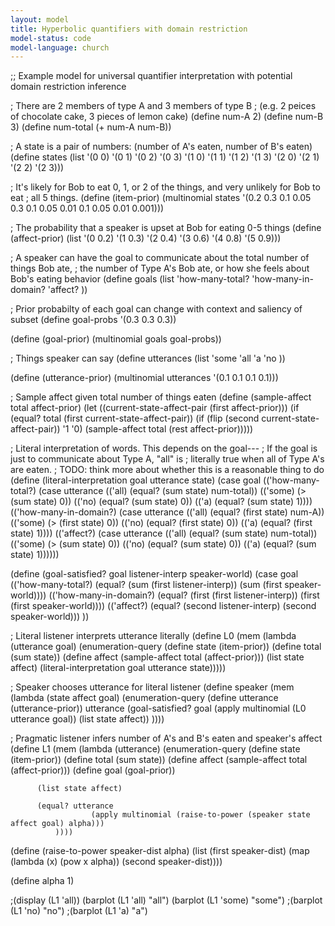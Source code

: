 ```yaml
---
layout: model
title: Hyperbolic quantifiers with domain restriction
model-status: code
model-language: church
---
```


;; Example model for universal quantifier interpretation with potential domain restriction inference

; There are 2 members of type A and 3 members of type B 
; (e.g. 2 peices of chocolate cake, 3 pieces of lemon cake)
(define num-A 2)
(define num-B 3)
(define num-total (+ num-A num-B))

; A state is a pair of numbers: (number of A's eaten, number of B's eaten)
(define states (list '(0 0) '(0 1) '(0 2) '(0 3)
                     '(1 0) '(1 1) '(1 2) '(1 3) 
                     '(2 0) '(2 1) '(2 2) '(2 3)))

; It's likely for Bob to eat 0, 1, or 2 of the things, and very unlikely for Bob to eat
; all 5 things.
(define (item-prior)
  (multinomial states
               '(0.2 0.3 0.1 0.05
                 0.3 0.1 0.05 0.01
                 0.1 0.05 0.01 0.001)))

; The probability that a speaker is upset at Bob for eating 0-5 things
(define (affect-prior)
  (list '(0 0.2) '(1 0.3) 
        '(2 0.4) '(3 0.6) 
        '(4 0.8) '(5 0.9)))

; A speaker can have the goal to communicate about the total number of things Bob ate,
; the number of Type A's Bob ate, or how she feels about Bob's eating behavior
(define goals
  (list
   'how-many-total?
   'how-many-in-domain?
   'affect?
))

; Prior probabilty of each goal can change with context and saliency of subset
(define goal-probs '(0.3 0.3 0.3))

(define (goal-prior) (multinomial goals goal-probs))

; Things speaker can say
(define utterances (list
                    'some
                    'all
                    'a
                    'no
                    ))

(define (utterance-prior) (multinomial utterances '(0.1 0.1 0.1 0.1)))

; Sample affect given total number of things eaten
(define (sample-affect total affect-prior)
  (let ((current-state-affect-pair (first affect-prior)))
    (if (equal? total (first current-state-affect-pair))
        (if (flip (second current-state-affect-pair))
            '1
            '0)
        (sample-affect total (rest affect-prior)))))

; Literal interpretation of words. This depends on the goal---
; If the goal is just to communicate about Type A, "all" is
; literally true when all of Type A's are eaten.
; TODO: think more about whether this is a reasonable thing to do
(define (literal-interpretation goal utterance state)
(case goal
      (('how-many-total?)
       (case utterance
             (('all) (equal? (sum state) num-total))
             (('some) (> (sum state) 0))
             (('no) (equal? (sum state) 0))
             (('a) (equal? (sum state) 1))))
      (('how-many-in-domain?)
       (case utterance
             (('all) (equal? (first state) num-A))
             (('some) (> (first state) 0))
             (('no) (equal? (first state) 0))
             (('a) (equal? (first state) 1))))
      (('affect?)
       (case utterance
             (('all) (equal? (sum state) num-total))
             (('some) (> (sum state) 0))
             (('no) (equal? (sum state) 0))
             (('a) (equal? (sum state) 1))))))


(define (goal-satisfied? goal listener-interp speaker-world)
(case goal
      (('how-many-total?) (equal? (sum (first listener-interp)) (sum (first speaker-world))))
      (('how-many-in-domain?) (equal? (first (first listener-interp)) (first (first speaker-world))))
      (('affect?) (equal? (second listener-interp) (second speaker-world)))
))

; Literal listener interprets utterance literally
(define L0
  (mem (lambda (utterance goal)
         (enumeration-query
          (define state (item-prior))
          (define total (sum state))
          (define affect (sample-affect total (affect-prior)))
          (list state affect)
          (literal-interpretation goal utterance state)))))

; Speaker chooses utterance for literal listener
(define speaker
  (mem (lambda (state affect goal)
         (enumeration-query
          (define utterance (utterance-prior))
          utterance
          (goal-satisfied? goal (apply multinomial (L0 utterance goal))
                           (list state affect))
          ))))

; Pragmatic listener infers number of A's and B's eaten and speaker's affect
(define L1
  (mem (lambda (utterance)
         (enumeration-query
          (define state (item-prior))
          (define total (sum state))
          (define affect (sample-affect total (affect-prior)))
          (define goal (goal-prior))

          (list state affect)

          (equal? utterance
                      (apply multinomial (raise-to-power (speaker state affect goal) alpha)))
              ))))

(define (raise-to-power speaker-dist alpha)
  (list (first speaker-dist) (map (lambda (x) (pow x alpha)) (second speaker-dist))))

(define alpha 1)

;(display (L1 'all))
(barplot (L1 'all) "all")
(barplot (L1 'some) "some")
;(barplot (L1 'no) "no")
;(barplot (L1 'a) "a")
